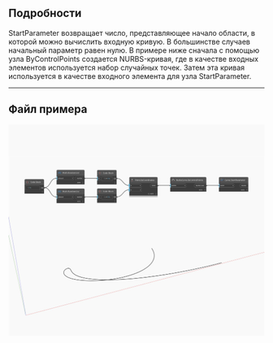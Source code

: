 ## Подробности
StartParameter возвращает число, представляющее начало области, в которой можно вычислить входную кривую. В большинстве случаев начальный параметр равен нулю. В примере ниже сначала с помощью узла ByControlPoints создается NURBS-кривая, где в качестве входных элементов используется набор случайных точек. Затем эта кривая используется в качестве входного элемента для узла StartParameter.
___
## Файл примера

![StartParameter](./Autodesk.DesignScript.Geometry.Curve.StartParameter_img.jpg)

